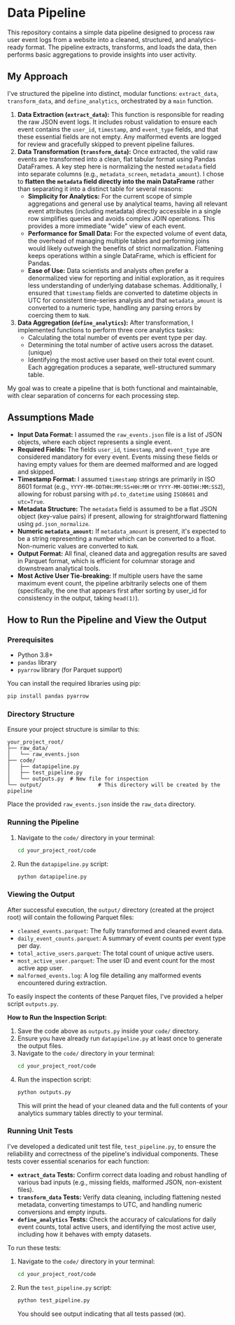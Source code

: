 # Data Pipeline

This repository contains a simple data pipeline designed to process raw user event logs from a website into a cleaned, structured, and analytics-ready format. The pipeline extracts, transforms, and loads the data, then performs basic aggregations to provide insights into user activity.

## My Approach

I've structured the pipeline into distinct, modular functions: `extract_data`, `transform_data`, and `define_analytics`, orchestrated by a `main` function.

1.  **Data Extraction (`extract_data`):** This function is responsible for reading the raw JSON event logs. It includes robust validation to ensure each event contains the `user_id`, `timestamp`, and `event_type` fields, and that these essential fields are not empty. Any malformed events are logged for review and gracefully skipped to prevent pipeline failures.
2.  **Data Transformation (`transform_data`):** Once extracted, the valid raw events are transformed into a clean, flat tabular format using Pandas DataFrames. A key step here is normalizing the nested `metadata` field into separate columns (e.g., `metadata_screen`, `metadata_amount`). I chose to **flatten the `metadata` field directly into the main DataFrame** rather than separating it into a distinct table for several reasons:
    * **Simplicity for Analytics:** For the current scope of simple aggregations and general use by analytical teams, having all relevant event attributes (including metadata) directly accessible in a single row simplifies queries and avoids complex JOIN operations. This provides a more immediate "wide" view of each event.
    * **Performance for Small Data:** For the expected volume of event data, the overhead of managing multiple tables and performing joins would likely outweigh the benefits of strict normalization. Flattening keeps operations within a single DataFrame, which is efficient for Pandas.
    * **Ease of Use:** Data scientists and analysts often prefer a denormalized view for reporting and initial exploration, as it requires less understanding of underlying database schemas.
    Additionally, I ensured that `timestamp` fields are converted to datetime objects in UTC for consistent time-series analysis and that `metadata_amount` is converted to a numeric type, handling any parsing errors by coercing them to `NaN`.
3.  **Data Aggregation (`define_analytics`):** After transformation, I implemented functions to perform three core analytics tasks:
    * Calculating the total number of events per event type per day.
    * Determining the total number of active users across the dataset.(unique)
    * Identifying the most active user based on their total event count.
    Each aggregation produces a separate, well-structured summary table.

My goal was to create a pipeline that is both functional and maintainable, with clear separation of concerns for each processing step.

## Assumptions Made

* **Input Data Format:** I assumed the `raw_events.json` file is a list of JSON objects, where each object represents a single event.
* **Required Fields:** The fields `user_id`, `timestamp`, and `event_type` are considered mandatory for every event. Events missing these fields or having empty values for them are deemed malformed and are logged and skipped.
* **Timestamp Format:** I assumed `timestamp` strings are primarily in ISO 8601 format (e.g., `YYYY-MM-DDTHH:MM:SS+HH:MM` or `YYYY-MM-DDTHH:MM:SSZ`), allowing for robust parsing with `pd.to_datetime` using `ISO8601` and `utc=True`.
* **Metadata Structure:** The `metadata` field is assumed to be a flat JSON object (key-value pairs) if present, allowing for straightforward flattening using `pd.json_normalize`.
* **Numeric `metadata_amount`:** If `metadata_amount` is present, it's expected to be a string representing a number which can be converted to a float. Non-numeric values are converted to `NaN`.
* **Output Format:** All final, cleaned data and aggregation results are saved in Parquet format, which is efficient for columnar storage and downstream analytical tools.
* **Most Active User Tie-breaking:** If multiple users have the same maximum event count, the pipeline arbitrarily selects one of them (specifically, the one that appears first after sorting by user\_id for consistency in the output, taking `head(1)`).

## How to Run the Pipeline and View the Output

### Prerequisites

* Python 3.8+
* `pandas` library
* `pyarrow` library (for Parquet support)

You can install the required libraries using pip:
```bash
pip install pandas pyarrow
````

### Directory Structure

Ensure your project structure is similar to this:

```
your_project_root/
├── raw_data/
│   └── raw_events.json
├── code/
│   ├── datapipeline.py
│   ├── test_pipeline.py
│   └── outputs.py  # New file for inspection
└── output/                  # This directory will be created by the pipeline
```

Place the provided `raw_events.json` inside the `raw_data` directory.

### Running the Pipeline

1.  Navigate to the `code/` directory in your terminal:
    ```bash
    cd your_project_root/code
    ```
2.  Run the `datapipeline.py` script:
    ```bash
    python datapipeline.py
    ```

### Viewing the Output

After successful execution, the `output/` directory (created at the project root) will contain the following Parquet files:

  * `cleaned_events.parquet`: The fully transformed and cleaned event data.
  * `daily_event_counts.parquet`: A summary of event counts per event type per day.
  * `total_active_users.parquet`: The total count of unique active users.
  * `most_active_user.parquet`: The user ID and event count for the most active app user.
  * `malformed_events.log`: A log file detailing any malformed events encountered during extraction.

To easily inspect the contents of these Parquet files, I've provided a helper script `outputs.py`.

**How to Run the Inspection Script:**

1.  Save the code above as `outputs.py` inside your `code/` directory.
2.  Ensure you have already run `datapipeline.py` at least once to generate the output files.
3.  Navigate to the `code/` directory in your terminal:
    ```bash
    cd your_project_root/code
    ```
4.  Run the inspection script:
    ```bash
    python outputs.py
    ```
    This will print the head of your cleaned data and the full contents of your analytics summary tables directly to your terminal.

### Running Unit Tests

I've developed a dedicated unit test file, `test_pipeline.py`, to ensure the reliability and correctness of the pipeline's individual components. These tests cover essential scenarios for each function:

  * **`extract_data` Tests:** Confirm correct data loading and robust handling of various bad inputs (e.g., missing fields, malformed JSON, non-existent files).
  * **`transform_data` Tests:** Verify data cleaning, including flattening nested metadata, converting timestamps to UTC, and handling numeric conversions and empty inputs.
  * **`define_analytics` Tests:** Check the accuracy of calculations for daily event counts, total active users, and identifying the most active user, including how it behaves with empty datasets.

To run these tests:

1.  Navigate to the `code/` directory in your terminal:
    ```bash
    cd your_project_root/code
    ```
2.  Run the `test_pipeline.py` script:
    ```bash
    python test_pipeline.py
    ```
    You should see output indicating that all tests passed (`OK`).
